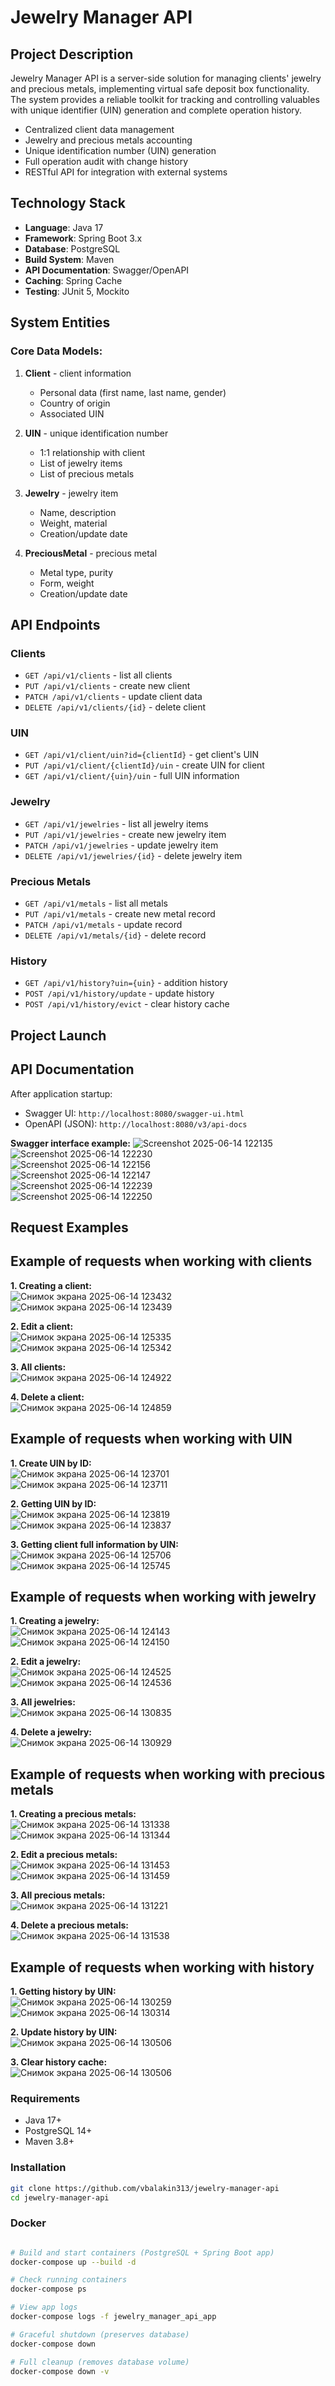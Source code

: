 # Jewelry Manager API

## Project Description

Jewelry Manager API is a server-side solution for managing clients' jewelry and precious metals, implementing virtual safe deposit box functionality. The system provides a reliable toolkit for tracking and controlling valuables with unique identifier (UIN) generation and complete operation history.

- Centralized client data management
- Jewelry and precious metals accounting
- Unique identification number (UIN) generation  
- Full operation audit with change history
- RESTful API for integration with external systems

## Technology Stack

- **Language**: Java 17
- **Framework**: Spring Boot 3.x  
- **Database**: PostgreSQL  
- **Build System**: Maven  
- **API Documentation**: Swagger/OpenAPI  
- **Caching**: Spring Cache  
- **Testing**: JUnit 5, Mockito  

## System Entities

### Core Data Models:

1. **Client** - client information  
   - Personal data (first name, last name, gender)  
   - Country of origin  
   - Associated UIN  

2. **UIN** - unique identification number  
   - 1:1 relationship with client  
   - List of jewelry items  
   - List of precious metals  

3. **Jewelry** - jewelry item  
   - Name, description  
   - Weight, material  
   - Creation/update date  

4. **PreciousMetal** - precious metal  
   - Metal type, purity  
   - Form, weight  
   - Creation/update date  

## API Endpoints

### Clients
- `GET /api/v1/clients` - list all clients  
- `PUT /api/v1/clients` - create new client  
- `PATCH /api/v1/clients` - update client data  
- `DELETE /api/v1/clients/{id}` - delete client  

### UIN
- `GET /api/v1/client/uin?id={clientId}` - get client's UIN  
- `PUT /api/v1/client/{clientId}/uin` - create UIN for client  
- `GET /api/v1/client/{uin}/uin` - full UIN information  

### Jewelry
- `GET /api/v1/jewelries` - list all jewelry items  
- `PUT /api/v1/jewelries` - create new jewelry item  
- `PATCH /api/v1/jewelries` - update jewelry item  
- `DELETE /api/v1/jewelries/{id}` - delete jewelry item  

### Precious Metals
- `GET /api/v1/metals` - list all metals  
- `PUT /api/v1/metals` - create new metal record  
- `PATCH /api/v1/metals` - update record  
- `DELETE /api/v1/metals/{id}` - delete record  

### History
- `GET /api/v1/history?uin={uin}` - addition history  
- `POST /api/v1/history/update` - update history  
- `POST /api/v1/history/evict` - clear history cache  

## Project Launch

## API Documentation
After application startup:  
- Swagger UI: `http://localhost:8080/swagger-ui.html`  
- OpenAPI (JSON): `http://localhost:8080/v3/api-docs`  

**Swagger interface example:**
![Screenshot 2025-06-14 122135](https://github.com/user-attachments/assets/766b0f48-1413-45db-8b4f-2a5ddaf7511c)  
![Screenshot 2025-06-14 122230](https://github.com/user-attachments/assets/c55ff545-d1fc-4951-8948-925310f1866a)  
![Screenshot 2025-06-14 122156](https://github.com/user-attachments/assets/f78f1557-1cad-4188-b392-4060a20dec87)  
![Screenshot 2025-06-14 122147](https://github.com/user-attachments/assets/37a0ba4b-d5b3-4b41-811e-1982c7c95f24)  
![Screenshot 2025-06-14 122239](https://github.com/user-attachments/assets/4edaadf8-1a43-4a07-8291-8f55bb113244)  
![Screenshot 2025-06-14 122250](https://github.com/user-attachments/assets/2a60cbd2-05ea-4534-8823-3ea30b329f9c)  

## Request Examples
## Example of requests when working with clients
**1. Creating a client:**  
![Снимок экрана 2025-06-14 123432](https://github.com/user-attachments/assets/5d438fec-b4d6-41e2-ad58-8d0147ed6930)
![Снимок экрана 2025-06-14 123439](https://github.com/user-attachments/assets/168ec4e3-d17c-4aa3-84fc-bc4d88881f63)

**2. Edit a client:**  
![Снимок экрана 2025-06-14 125335](https://github.com/user-attachments/assets/3675cb64-da4f-418d-8b25-39e0667c8aeb)
![Снимок экрана 2025-06-14 125342](https://github.com/user-attachments/assets/ed81f3c5-0a5e-452e-b767-1d856710ac91)

**3. All clients:**  
![Снимок экрана 2025-06-14 124922](https://github.com/user-attachments/assets/17200906-16af-4639-a00e-f5d38c177f84)

**4. Delete a client:**  
![Снимок экрана 2025-06-14 124859](https://github.com/user-attachments/assets/c30180d3-7bf8-412f-a615-07f72f8be92a)

## Example of requests when working with UIN

**1. Create UIN by ID:**  
![Снимок экрана 2025-06-14 123701](https://github.com/user-attachments/assets/5e04720c-a334-41d6-8b8e-b84caf57bfb8)
![Снимок экрана 2025-06-14 123711](https://github.com/user-attachments/assets/87610eb2-f48c-4951-864d-7de9f6f6bdfb)

**2. Getting UIN by ID:**  
![Снимок экрана 2025-06-14 123819](https://github.com/user-attachments/assets/5d230454-9559-46da-88d4-7d5879dcedf4)
![Снимок экрана 2025-06-14 123837](https://github.com/user-attachments/assets/41f66d3d-03a9-476b-a179-96fef302bef4)

**3. Getting client full information by UIN:**  
![Снимок экрана 2025-06-14 125706](https://github.com/user-attachments/assets/c3e58c68-f7ef-49a7-8c80-b009f0d8e724)
![Снимок экрана 2025-06-14 125745](https://github.com/user-attachments/assets/9a8e53ec-e196-494c-a913-8ff681a4dacf)


## Example of requests when working with jewelry
**1. Creating a jewelry:**  
![Снимок экрана 2025-06-14 124143](https://github.com/user-attachments/assets/ddbca0cd-9705-440e-9f17-4430088c6e76)
![Снимок экрана 2025-06-14 124150](https://github.com/user-attachments/assets/5edfabad-8127-47fd-80c8-9cf058fc4e42)

**2. Edit a jewelry:**  
![Снимок экрана 2025-06-14 124525](https://github.com/user-attachments/assets/a1aa3b63-9131-4801-9669-5679f420172d)
![Снимок экрана 2025-06-14 124536](https://github.com/user-attachments/assets/f2ac952e-5820-480b-827b-c24300deb020)

**3. All jewelries:**  
![Снимок экрана 2025-06-14 130835](https://github.com/user-attachments/assets/7ae01982-a4c0-4d70-9e02-f004ba68bed3)

**4. Delete a jewelry:**  
![Снимок экрана 2025-06-14 130929](https://github.com/user-attachments/assets/68200933-9135-4925-ac73-eba931155f67)


## Example of requests when working with precious metals
**1. Creating a precious metals:**  
![Снимок экрана 2025-06-14 131338](https://github.com/user-attachments/assets/d3419863-366e-4ba1-a57d-6c10d55f9b36)
![Снимок экрана 2025-06-14 131344](https://github.com/user-attachments/assets/c82caa4e-f141-4ec8-b717-7cd72bc03814)

**2. Edit a precious metals:**  
![Снимок экрана 2025-06-14 131453](https://github.com/user-attachments/assets/c97bb4c3-3c7b-4dd8-8344-d0f360b86616)
![Снимок экрана 2025-06-14 131459](https://github.com/user-attachments/assets/651c1b57-ac12-47f1-846a-ad302ebf235f)

**3. All precious metals:**  
![Снимок экрана 2025-06-14 131221](https://github.com/user-attachments/assets/b4e0dae1-24c0-4718-b328-fb3f6e3c1c46)

**4. Delete a precious metals:**  
![Снимок экрана 2025-06-14 131538](https://github.com/user-attachments/assets/45c565e0-e2b1-4f8d-b23c-4ccb2f5a9797)


## Example of requests when working with history
**1. Getting history by UIN:**  
![Снимок экрана 2025-06-14 130259](https://github.com/user-attachments/assets/94282d96-1229-49f4-94af-387d62fdf221)
![Снимок экрана 2025-06-14 130314](https://github.com/user-attachments/assets/fe0880fa-3062-48ee-ba38-d63b6edb0603)

**2. Update history by UIN:**  
![Снимок экрана 2025-06-14 130506](https://github.com/user-attachments/assets/6dd69287-6499-4de8-b8de-2f61435c24dd)

**3. Clear history cache:**  
![Снимок экрана 2025-06-14 130506](https://github.com/user-attachments/assets/d7b2bd7d-d810-45e5-84bd-8e4eb8d55aab)

### Requirements
- Java 17+  
- PostgreSQL 14+  
- Maven 3.8+  

### Installation
```bash
git clone https://github.com/vbalakin313/jewelry-manager-api
cd jewelry-manager-api
```

### Docker
```bash

# Build and start containers (PostgreSQL + Spring Boot app)
docker-compose up --build -d

# Check running containers
docker-compose ps

# View app logs
docker-compose logs -f jewelry_manager_api_app

# Graceful shutdown (preserves database)
docker-compose down

# Full cleanup (removes database volume)
docker-compose down -v